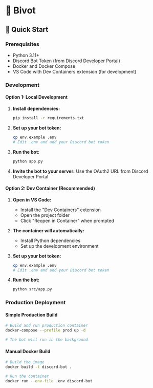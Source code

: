 # 🤖 Bivot

## 🚀 Quick Start

### Prerequisites

- Python 3.11+
- Discord Bot Token (from Discord Developer Portal)
- Docker and Docker Compose
- VS Code with Dev Containers extension (for development)

### Development

#### Option 1: Local Development

1. **Install dependencies:**
   ```bash
   pip install -r requirements.txt
   ```

2. **Set up your bot token:**
   ```bash
   cp env.example .env
   # Edit .env and add your Discord bot token
   ```

3. **Run the bot:**
   ```bash
   python app.py
   ```

4. **Invite the bot to your server:**
   Use the OAuth2 URL from Discord Developer Portal

#### Option 2: Dev Container (Recommended)

1. **Open in VS Code:**
   - Install the "Dev Containers" extension
   - Open the project folder
   - Click "Reopen in Container" when prompted

2. **The container will automatically:**
   - Install Python dependencies
   - Set up the development environment

3. **Set up your bot token:**
   ```bash
   cp env.example .env
   # Edit .env and add your Discord bot token
   ```

4. **Run the bot:**
   ```bash
   python src/app.py
   ```

### Production Deployment

#### Simple Production Build

```bash
# Build and run production container
docker-compose --profile prod up -d

# The bot will run in the background
```

#### Manual Docker Build

```bash
# Build the image
docker build -t discord-bot .

# Run the container
docker run --env-file .env discord-bot
```
